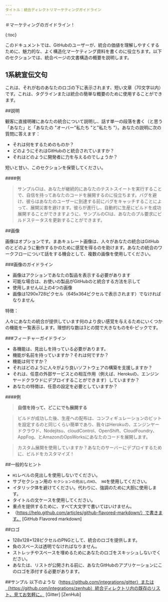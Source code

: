 ```yaml
---
タイトル：統合ディレクトリマーケティングガイドライン
---
```


＃マーケティングのガイドライン！

{:toc}

このドキュメントでは、GitHubのユーザーが、統合の価値を理解しやすくするために、魅力的な、よく構造化マーケティング資料を書くのに役立ちます。以下のセクションでは、統合ページの文書構造の概要を説明します。

## 1系統宣伝文句

これは、それが右のあなたのロゴの下に表示されます、短い文章（70文字以内）です。これは、タグラインまたは統合の簡単な概要のために使用することができます。

##説明

観客に直接明確にあなたの統合について説明し、話す単一の段落を書く（と思う「あなた」と「あなたの "オーバー"私たち "と"私たち "）。あなたの説明に次の質問に答えます：

- それは何をするためのものか？
- どのようにそれはGitHubのと統合されていますか？
- それはどのように開発者に力を与えるのでしょうか？

短いと甘い、このセクションを保管してください。

####例

>サンプルCIは、あなたが継続的にあなたのテストスイートを実行することで、自信を持ってあなたのコードを展開するのに役立ちます。バグを避け、彼らはあなたのユーザーに到達する前にバグをキャッチすることによって、展開災害を避けます。彼らが進行し、自動的に生産にビルドを成功展開することができますように、サンプルのCIは、あなたのプル要求にビルドステータスを更新することができます。

##画像

画像はオプションです。まあキュレート画像は、人々があなたの統合はGitHubのとどのように動作するかのために感覚を得るのを助けます。あなたの統合のワークフローについて話をする機会として、複数の画像を使用してください。

###画像のガイドライン
- 画像はアクションであなたの製品を表示する必要があります
- 可能な場合は、お使いの製品がGitHubのと統合する方法を示して
- 使用しません以上の4つの画像
- 画像は1290x728ピクセル（645x364ピクセルで表示されます）でなければなりません

特徴：

人々にあなたの統合が提供しています何のより良い感覚を与えるためにいくつかの機能を一覧表示します。理想的な数は3との間で大きなものを6-ピックです。

###フィーチャーガイドライン
- 各機能は、見出しを持っている必要があります。
- 機能が名前を持っていますか？それは何ですか？
- 機能は何ですか？
- それはどのように人々がより良いソフトウェアの構築を支援しますか？
- それは、任意の外部サービスとの相互作用（例えば、Herokuの、エンジンヤードクラウドにデプロイすることができます）していますか？
- あなたの特徴は、任意の設定を必要としていますか？

####例

> **自信を持って、どこにでも展開する**

>ビルドが成功した後、生産への配布は、コンフィギュレーションのビットを設定するのと同じくらい簡単であり、我々はHerokuの、エンジンヤードクラウド、Nodejitsu、cloudControl、OpenShift、CloudFoundry、AppFog、とAmazonのOpsWorksにあなたのコードを展開します。

>カスタム展開を使用していますか？あなたのサーバーにデプロイするために、ビルドをカスタマイズ！

##一般的なヒント
-  `H1`レベルの見出しを使用しないでください。
- サブセクション用の `セクションの見出しのH3`、` H4`を使用してください。
- イタリック体を避けてください。代わりに、強調のために大胆に使用します。
- タイトルの文ケースを使用してください。
- 重点を提供するために、すべて大文字で書いてはいけません。
- （https://help.github.com/articles/github-flavored-markdown/）で書きます。 [GitHub Flavored markdown]

##ロゴ
- 128x128×128ピクセルのPNGとして、統合のロゴを提供します。
- 負のスペースは透明でなければなりません。
- ストレッチやスペースを埋めるためにあなたのロゴをスキッシュしないでください。
- あなたは、リストが公開される前に、あなたGitHubのアプリケーションにこのロゴを添付する必要があります。

##サンプル
以下のような（https://github.com/integrations/gitter）または（https://github.com/integrations/zenhub）統合ディレクトリ内の既存のリスト、見てお気軽に。 [Gitter] [ZenHub]
